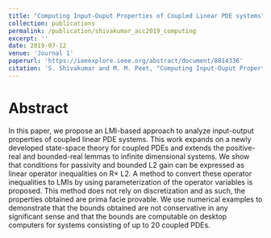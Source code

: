 ```yaml
---
title: "Computing Input-Ouput Properties of Coupled Linear PDE systems"
collection: publications
permalink: /publication/shivakumar_acc2019_computing
excerpt: ''
date: 2019-07-12
venue: 'Journal 1'
paperurl: 'https://ieeexplore.ieee.org/abstract/document/8814336'
citation: 'S. Shivakumar and M. M. Peet, "Computing Input-Ouput Properties of Coupled Linear PDE systems," 2019 American Control Conference (ACC), 2019, pp. 606-613, doi: 10.23919/ACC.2019.8814336.'
---
```


# Abstract

In this paper, we propose an LMI-based approach to analyze input-output properties of coupled linear PDE systems. This work expands on a newly developed state-space theory for coupled PDEs and extends the positive-real and bounded-real lemmas to infinite dimensional systems. We show that conditions for passivity and bounded L2 gain can be expressed as linear operator inequalities on R× L2. A method to convert these operator inequalities to LMIs by using parameterization of the operator variables is proposed. This method does not rely on discretization and as such, the properties obtained are prima facie provable. We use numerical examples to demonstrate that the bounds obtained are not conservative in any significant sense and that the bounds are computable on desktop computers for systems consisting of up to 20 coupled PDEs.
